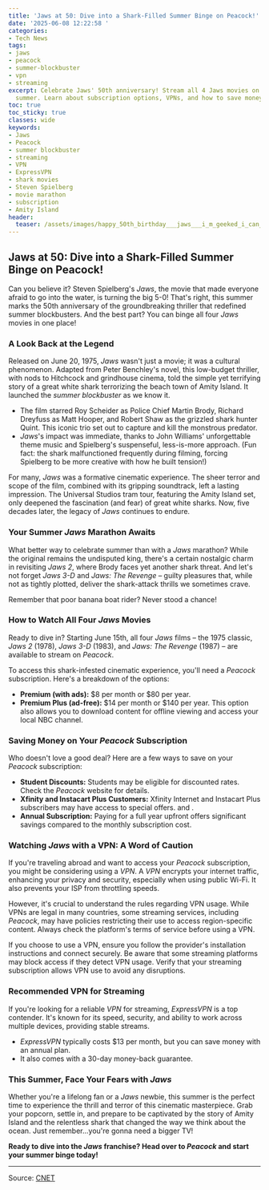 ```yaml
---
title: 'Jaws at 50: Dive into a Shark-Filled Summer Binge on Peacock!'
date: '2025-06-08 12:22:58 '
categories:
- Tech News
tags:
- jaws
- peacock
- summer-blockbuster
- vpn
- streaming
excerpt: Celebrate Jaws' 50th anniversary! Stream all 4 Jaws movies on Peacock this
  summer. Learn about subscription options, VPNs, and how to save money.
toc: true
toc_sticky: true
classes: wide
keywords:
- Jaws
- Peacock
- summer blockbuster
- streaming
- VPN
- ExpressVPN
- shark movies
- Steven Spielberg
- movie marathon
- subscription
- Amity Island
header:
  teaser: /assets/images/happy_50th_birthday___jaws___i_m_geeked_i_can_bing_20250608122258.jpg
---
```


## Jaws at 50: Dive into a Shark-Filled Summer Binge on Peacock!

Can you believe it? Steven Spielberg's *Jaws*, the movie that made everyone afraid to go into the water, is turning the big 5-0! That's right, this summer marks the 50th anniversary of the groundbreaking thriller that redefined summer blockbusters. And the best part? You can binge all four *Jaws* movies in one place!

### A Look Back at the Legend

Released on June 20, 1975, *Jaws* wasn't just a movie; it was a cultural phenomenon. Adapted from Peter Benchley's novel, this low-budget thriller, with nods to Hitchcock and grindhouse cinema, told the simple yet terrifying story of a great white shark terrorizing the beach town of Amity Island. It launched the *summer blockbuster* as we know it.

*   The film starred Roy Scheider as Police Chief Martin Brody, Richard Dreyfuss as Matt Hooper, and Robert Shaw as the grizzled shark hunter Quint. This iconic trio set out to capture and kill the monstrous predator.
*   *Jaws*'s impact was immediate, thanks to John Williams' unforgettable theme music and Spielberg's suspenseful, less-is-more approach. (Fun fact: the shark malfunctioned frequently during filming, forcing Spielberg to be more creative with how he built tension!)

For many, *Jaws* was a formative cinematic experience. The sheer terror and scope of the film, combined with its gripping soundtrack, left a lasting impression. The Universal Studios tram tour, featuring the Amity Island set, only deepened the fascination (and fear) of great white sharks. Now, five decades later, the legacy of *Jaws* continues to endure.

### Your Summer *Jaws* Marathon Awaits

What better way to celebrate summer than with a *Jaws* marathon? While the original remains the undisputed king, there's a certain nostalgic charm in revisiting *Jaws 2*, where Brody faces yet another shark threat. And let's not forget *Jaws 3-D* and *Jaws: The Revenge* – guilty pleasures that, while not as tightly plotted, deliver the shark-attack thrills we sometimes crave.

Remember that poor banana boat rider? Never stood a chance!

### How to Watch All Four *Jaws* Movies

Ready to dive in? Starting June 15th, all four *Jaws* films – the 1975 classic, *Jaws 2* (1978), *Jaws 3-D* (1983), and *Jaws: The Revenge* (1987) – are available to stream on *Peacock*.

To access this shark-infested cinematic experience, you'll need a *Peacock* subscription. Here's a breakdown of the options:

*   **Premium (with ads):** $8 per month or $80 per year.
*   **Premium Plus (ad-free):** $14 per month or $140 per year. This option also allows you to download content for offline viewing and access your local NBC channel.



### Saving Money on Your *Peacock* Subscription

Who doesn't love a good deal? Here are a few ways to save on your *Peacock* subscription:

*   **Student Discounts:** Students may be eligible for discounted rates. Check the *Peacock* website for details.
*   **Xfinity and Instacart Plus Customers:** Xfinity Internet and Instacart Plus subscribers may have access to special offers.  and .
*   **Annual Subscription:** Paying for a full year upfront offers significant savings compared to the monthly subscription cost.



### Watching *Jaws* with a VPN: A Word of Caution

If you're traveling abroad and want to access your *Peacock* subscription, you might be considering using a *VPN*. A *VPN* encrypts your internet traffic, enhancing your privacy and security, especially when using public Wi-Fi. It also prevents your ISP from throttling speeds.

However, it's crucial to understand the rules regarding VPN usage. While VPNs are legal in many countries, some streaming services, including *Peacock*, may have policies restricting their use to access region-specific content. Always check the platform's terms of service before using a VPN.

If you choose to use a VPN, ensure you follow the provider's installation instructions and connect securely. Be aware that some streaming platforms may block access if they detect VPN usage. Verify that your streaming subscription allows VPN use to avoid any disruptions.

### Recommended VPN for Streaming

If you're looking for a reliable *VPN* for streaming, *ExpressVPN* is a top contender. It's known for its speed, security, and ability to work across multiple devices, providing stable streams.

*   *ExpressVPN* typically costs $13 per month, but you can save money with an annual plan.
*   It also comes with a 30-day money-back guarantee.





### This Summer, Face Your Fears with *Jaws*

Whether you're a lifelong fan or a *Jaws* newbie, this summer is the perfect time to experience the thrill and terror of this cinematic masterpiece. Grab your popcorn, settle in, and prepare to be captivated by the story of Amity Island and the relentless shark that changed the way we think about the ocean. Just remember...you're gonna need a bigger TV!

**Ready to dive into the *Jaws* franchise? Head over to *Peacock* and start your summer binge today!**

---

Source: [CNET](https://www.cnet.com/tech/services-and-software/happy-50th-birthday-day-jaws-im-geeked-i-can-binge-all-4-movies-in-1-place-this-summer/#ftag=CAD590a51e)